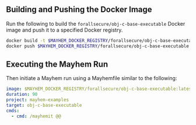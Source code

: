 ## Building and Pushing the Docker Image

Run the following to build the `forallsecure/obj-c-base-executable` Docker image and push it to a specified Docker registry.

```sh
docker build -t $MAYHEM_DOCKER_REGISTRY/forallsecure/obj-c-base-executable .
docker push $MAYHEM_DOCKER_REGISTRY/forallsecure/obj-c-base-executable
```

## Executing the Mayhem Run

Then initiate a Mayhem run using a Mayhemfile similar to the following:

```yaml
image: $MAYHEM_DOCKER_REGISTRY/forallsecure/obj-c-base-executable:latest
duration: 90
project: mayhem-examples
target: obj-c-base-executable
cmds:
  - cmd: /mayhemit @@
```

